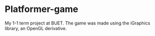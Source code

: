 # Platformer-game
My 1-1 term project at BUET. The game was made using the iGraphics library, an OpenGL derivative.
